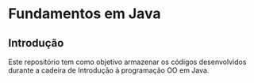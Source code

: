 # Fundamentos em Java

## Introdução

Este repositório tem como objetivo armazenar os códigos desenvolvidos durante a cadeira de Introdução à programação OO em Java.